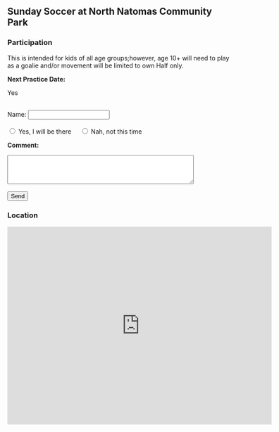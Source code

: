 ## Sunday Soccer at North Natomas Community Park


### Participation 

This is intended for kids of all age groups;however, age  10+ will need to play as a goalie and/or
movement will be limited to own Half only. 



<html>
<body>
 <form action="mailto:secerbeg@gmail.com" method="post" enctype="text/plain" id="usrform">
 <p><strong>Next Practice Date:</strong></p>
  <script>
    d = new Date();
   day = d.getDay();
   diff = d.getDate() - day + (day == 0 ? -6:0); // adjust when day is sunday

   currWeekSunday = new Date(d.setDate(diff));
   actualDate = currWeekSunday;
 
   if (new Date().getDate() > currWeekSunday.getDate() )
   {
     actualDate = new Date();
   }
 
  y = actualDate.getFullYear();
  m = (actualDate.getMonth() + 1);
  d = actualDate.getDate(); 
 
document.write(document.write(m+'/'+d+'/'+y); ); 
  
  
 </script>
  
  Yes
  
 <br/> 
 Name: <input type="text" name="name"> 
 <br/>
  <br/>
  <input type="radio" name="response" value="Yes" /> Yes, I will be there &nbsp;&nbsp;&nbsp;        
  <input type="radio" name="response" value="No" /> Nah, not this time
 <br/>
 <p><strong>Comment:</strong></p>
  <textarea rows="4" cols="50" name="comment" form="usrform"></textarea>
 <br/>
 <br/> 
   <input type="submit" value="Send"/>
 </form>
  

</body>
</html>

### Location

<iframe src="https://www.google.com/maps/embed?pb=!1m18!1m12!1m3!1d3115.2081149174373!2d-121.5057462347256!3d38.66708491809208!2m3!1f0!2f0!3f0!3m2!1i1024!2i768!4f13.1!3m3!1m2!1s0x809b29dab223047f%3A0x95040b721abdfb2a!2sNatomas+Park+Soccer+Field+%234%2C+Sacramento%2C+CA+95835!5e0!3m2!1sen!2sus!4v1553707738014" width="600" height="450" frameborder="0" style="border:0" allowfullscreen></iframe>



